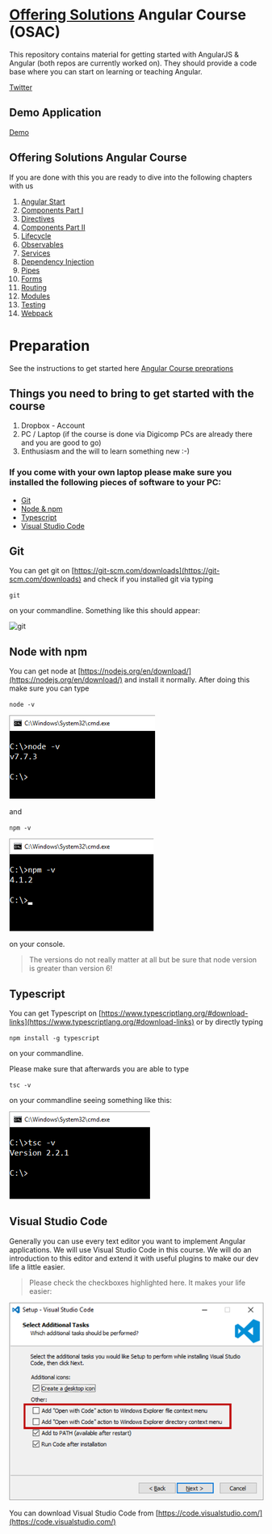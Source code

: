 # [Offering Solutions](https://offering.solutions/) Angular Course (OSAC)

This repository contains material for getting started with AngularJS & Angular (both repos are currently worked on). They should provide a code base where you can start on learning or teaching Angular.

[Twitter](https://twitter.com/FabianGosebrink/)

## Demo Application

[Demo](http://foodapiui.azurewebsites.net/)

## Offering Solutions Angular Course


If you are done with this you are ready to dive  into the following chapters with us

1. [Angular Start](https://github.com/OfferingSolutions/Offering-Solutions-Angular-Course/tree/master/Angular-Course/00_AngularStart)
2. [Components Part I](https://github.com/OfferingSolutions/Offering-Solutions-Angular-Course/tree/master/Angular-Course/01_Components_Part_I)
3. [Directives](https://github.com/OfferingSolutions/Offering-Solutions-Angular-Course/tree/master/Angular-Course/02_Directives)
4. [Components Part II](https://github.com/OfferingSolutions/Offering-Solutions-Angular-Course/tree/master/Angular-Course/03_Components_Part_II)
5. [Lifecycle](https://github.com/OfferingSolutions/Offering-Solutions-Angular-Course/tree/master/Angular-Course/04_Lifecycle)
6. [Observables](https://github.com/OfferingSolutions/Offering-Solutions-Angular-Course/tree/master/Angular-Course/05_Observables)
7. [Services](https://github.com/OfferingSolutions/Offering-Solutions-Angular-Course/tree/master/Angular-Course/06_Services)
8. [Dependency Injection](https://github.com/OfferingSolutions/Offering-Solutions-Angular-Course/tree/master/Angular-Course/07_DependencyInjection)
9. [Pipes](https://github.com/OfferingSolutions/Offering-Solutions-Angular-Course/tree/master/Angular-Course/08_Pipes)
10. [Forms](https://github.com/OfferingSolutions/Offering-Solutions-Angular-Course/tree/master/Angular-Course/09_Forms)
11. [Routing](https://github.com/OfferingSolutions/Offering-Solutions-Angular-Course/tree/master/Angular-Course/10_Routing)
12. [Modules](https://github.com/OfferingSolutions/Offering-Solutions-Angular-Course/tree/master/Angular-Course/11_Modules)
13. [Testing](https://github.com/OfferingSolutions/Offering-Solutions-Angular-Course/tree/master/Angular-Course/12_Testing)
14. [Webpack](https://github.com/OfferingSolutions/Offering-Solutions-Angular-Course/tree/master/Angular-Course/13_Webpack)


# Preparation

See the instructions to get started here [Angular Course preprations](https://github.com/OfferingSolutions/Offering-Solutions-Angular-Course/tree/master/Angular-Course)


## Things you need to bring to get started with the course

1. Dropbox - Account
2. PC / Laptop (if the course is done via Digicomp PCs are already there and you are good to go)
3. Enthusiasm and the will to learn something new :-)

### If you come with your own laptop please make sure you installed the following pieces of software to your PC:

* [Git](#git)
* [Node & npm](#node-with-npm)
* [Typescript](#typescript)
* [Visual Studio Code](#visual-studio-code)

## Git

You can get git on [https://git-scm.com/downloads](https://git-scm.com/downloads) and check if you installed git via typing 

`git`

on your commandline. Something like this should appear:

![git](.github/git.png "git")

## Node with npm

You can get node at [https://nodejs.org/en/download/](https://nodejs.org/en/download/) and install it normally. After doing this make sure you can type

`node -v`

![node](.github/nodeversion.png "node")

and

`npm -v`

![npm](.github/npmversion.png "npm")

on your console.

> The versions do not really matter at all but be sure that node version is greater than version 6!

## Typescript

You can get Typescript on [https://www.typescriptlang.org/#download-links](https://www.typescriptlang.org/#download-links) or by directly typing 

`npm install -g typescript`

on your commandline.

Please make sure that afterwards you are able to type

`tsc -v`

on your commandline seeing something like this:

![tsc](.github/tsc.png "tsc")

## Visual Studio Code

Generally you can use every text editor you want to implement Angular applications. We will use Visual Studio Code in this course. We will do an introduction to this editor and extend it with useful plugins to make our dev life a little easier.

> Please check the checkboxes highlighted here. It makes your life easier:

 ![VSCodeInstall](.github/VSCodeInstall.png "VSCodeInstall")

You can download Visual Studio Code from [https://code.visualstudio.com/](https://code.visualstudio.com/)
